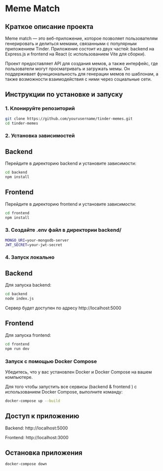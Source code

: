 # Meme Match

## Краткое описание проекта

Meme match — это веб-приложение, которое позволяет пользователям генерировать и делиться мемами, связанными с популярным приложением Tinder. Приложение состоит из двух частей: backend на Express.js и frontend на React (с использованием Vite для сборки).

Проект предоставляет API для создания мемов, а также интерфейс, где пользователи могут просматривать и загружать мемы. Он поддерживает функциональность для генерации мемов по шаблонам, а также возможности взаимодействия с ними через социальные сети.

## Инструкции по установке и запуску

### 1. Клонируйте репозиторий

```bash
git clone https://github.com/yourusername/tinder-memes.git
cd tinder-memes
```
### 2. Установка зависимостей
## Backend
Перейдите в директорию backend и установите зависимости:
```bash
cd backend
npm install
```
## Frontend
Перейдите в директорию frontend и установите зависимости:
```bash
cd frontend
npm install
```
### 3. Создайте .env файл в директории backend/ 
```sh
MONGO_URI=your-mongodb-server
JWT_SECRET=your-jwt-secret
```

### 4. Запуск локально
## Backend
Для запуска backend:

```bash
cd backend
node index.js
```
Сервер будет доступен по адресу http://localhost:5000


## Frontend
Для запуска frontend:
```bash
cd frontend
npm run dev
```

### Запуск с помощью Docker Compose 
Убедитесь, что у вас установлен Docker и Docker Compose на вашем компьютере.

Для того чтобы запустить все сервисы (backend & frontend ) с использованием Docker Compose, выполните команду:
```bash
docker-compose up --build
```

## Доступ к приложению
Backend: http://localhost:5000

Frontend: http://localhost:3000

## Остановка приложения
```bash 
docker-compose down
```


